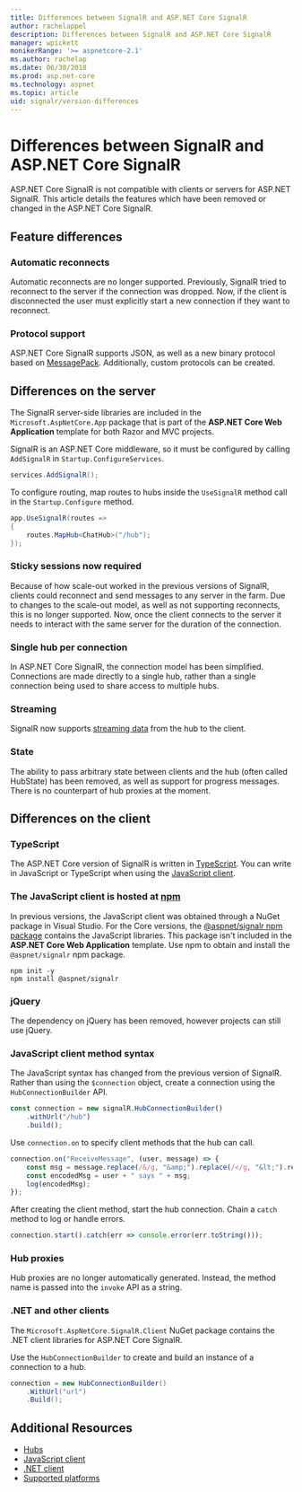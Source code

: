 ```yaml
---
title: Differences between SignalR and ASP.NET Core SignalR
author: rachelappel
description: Differences between SignalR and ASP.NET Core SignalR 
manager: wpickett
monikerRange: '>= aspnetcore-2.1'
ms.author: rachelap
ms.date: 06/30/2018
ms.prod: asp.net-core
ms.technology: aspnet
ms.topic: article
uid: signalr/version-differences
---
```


# Differences between SignalR and ASP.NET Core SignalR

ASP.NET Core SignalR is not compatible with clients or servers for ASP.NET SignalR. This article details the features which have been removed or changed in the ASP.NET Core SignalR.

## Feature differences

### Automatic reconnects

Automatic reconnects are no longer supported. Previously, SignalR tried to reconnect to the server if the connection was dropped. Now, if the client is disconnected the user must explicitly start a new connection if they want to reconnect.

### Protocol support

ASP.NET Core SignalR supports JSON, as well as a new binary protocol based on [MessagePack](xref:signalr/messagepackhubprotocol). Additionally, custom protocols can be created.

## Differences on the server

The SignalR server-side libraries are included in the `Microsoft.AspNetCore.App` package that is part of the **ASP.NET Core Web Application** template for both Razor and MVC projects.

SignalR is an ASP.NET Core middleware, so it must be configured by calling `AddSignalR` in `Startup.ConfigureServices`.

```csharp
services.AddSignalR();
```

To configure routing, map routes to hubs inside the `UseSignalR` method call in the `Startup.Configure` method.

```csharp
app.UseSignalR(routes =>
{
    routes.MapHub<ChatHub>("/hub");
});
```

### Sticky sessions now required

Because of how scale-out worked in the previous versions of SignalR, clients could reconnect and send messages to any server in the farm. Due to changes to the scale-out model, as well as not supporting reconnects, this is no longer supported. Now, once the client connects to the server it needs to interact with the same server for the duration of the connection.

### Single hub per connection

In ASP.NET Core SignalR, the connection model has been simplified. Connections are made directly to a single hub, rather than a single connection being used to share access to multiple hubs.

### Streaming

SignalR now supports [streaming data](xref:signalr/streaming) from the hub to the client.

### State

The ability to pass arbitrary state between clients and the hub (often called HubState) has been removed, as well as support for progress messages. There is no counterpart of hub proxies at the moment.

## Differences on the client

### TypeScript

The ASP.NET Core version of SignalR is written in [TypeScript](https://www.typescriptlang.org/). You can write in JavaScript or TypeScript when using the [JavaScript client](xref:signalr/javascript-client).

### The JavaScript client is hosted at [npm](https://www.npmjs.com/)

In previous versions, the JavaScript client was obtained through a NuGet package in Visual Studio. For the Core versions, the [@aspnet/signalr npm package](https://www.npmjs.com/package/@aspnet/signalr) contains the JavaScript libraries. This package isn't included in the **ASP.NET Core Web Application** template. Use npm to obtain and install the `@aspnet/signalr` npm package.

```console
npm init -y
npm install @aspnet/signalr
```

### jQuery

The dependency on jQuery has been removed, however projects can still use jQuery.

### JavaScript client method syntax

The JavaScript syntax has changed from the previous version of SignalR. Rather than using the `$connection` object, create a connection using the `HubConnectionBuilder` API.

```javascript
const connection = new signalR.HubConnectionBuilder()
    .withUrl("/hub")
    .build();
```

Use `connection.on` to specify client methods that the hub can call.

```javascript
connection.on("ReceiveMessage", (user, message) => {
    const msg = message.replace(/&/g, "&amp;").replace(/</g, "&lt;").replace(/>/g, "&gt;");
    const encodedMsg = user + " says " + msg;
    log(encodedMsg);
});
```

After creating the client method, start the hub connection. Chain a `catch` method to log or handle errors.

```javascript
connection.start().catch(err => console.error(err.toString()));
```

### Hub proxies

Hub proxies are no longer automatically generated. Instead, the method name is passed into the `invoke` API as a string.

### .NET and other clients

The `Microsoft.AspNetCore.SignalR.Client` NuGet package contains the .NET client libraries for ASP.NET Core SignalR.

Use the `HubConnectionBuilder` to create and build an instance of a connection to a hub.

```csharp
connection = new HubConnectionBuilder()
    .WithUrl("url")
    .Build();
```

## Additional Resources

* [Hubs](xref:signalr/hubs)
* [JavaScript client](xref:signalr/javascript-client)
* [.NET client](xref:signalr/dotnet-client)
* [Supported platforms](xref:signalr/supported-platforms)